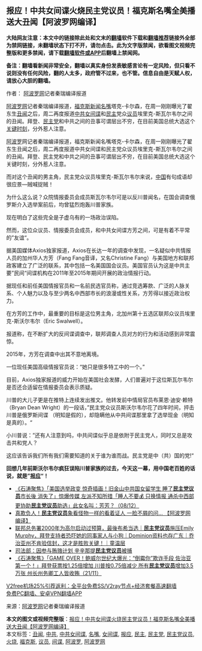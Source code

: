  <h2>报应！中共女间谍火烧民主党议员！福克斯名嘴全美播送大丑闻【阿波罗网编译】</h2> <p class="notice"><b>大陆网友注意：本文中的链接除此处和文末的<a href="https://github.com/bannedbook/fanqiang" >翻墙</a>软件下载和<a href="https://github.com/killgcd/justmysocks/blob/master/README.md">翻墙推荐</a>链接外全部为禁网链接，未翻墙状态下打不开，请勿点击。此为文字版禁闻，欲看图文视频完整版和更多禁闻，请下载<a href="https://github.com/bannedbook/fanqiang">翻墙软件或APP</a>后翻墙上禁闻网。</p><p>备注：翻墙看新闻非常安全，翻墙以真实身份发表敏感言论有一定风险，但只看不说则没有任何风险，翻的人太多，政府管不过来，也不管。信息自由是天赋人权，请放心大胆的翻墙。</b></p>  <div class="entry"> <p>作者： <span class='wp_keywordlink_affiliate'><a href="https://www.aboluowang.com/" title="阿波罗网" target="_blank">阿波罗网</a></span>记者秦瑞编译报道</p> <p id="summary"><a href="https://www.bannedbook.org/bnews/tag/%e9%98%bf%e6%b3%a2%e7%bd%97%e7%bd%91/" class="st_tag internal_tag" rel="tag" title="标签 阿波罗网 下的日志">阿波罗网</a>记者秦瑞编译报道，<a href="https://www.bannedbook.org/bnews/tag/%e7%a6%8f%e5%85%8b%e6%96%af/" class="st_tag internal_tag" rel="tag" title="标签 福克斯 下的日志">福克斯</a><span class='wp_keywordlink_affiliate'><a href="https://www.bannedbook.org/" title="新闻">新闻</a></span><a href="https://www.bannedbook.org/bnews/tag/%e5%90%8d%e5%98%b4/" class="st_tag internal_tag" rel="tag" title="标签 名嘴 下的日志">名嘴</a>塔克-卡尔森，在周一刚刚曝光了翟东生<a href="https://www.bannedbook.org/bnews/tag/%e4%b8%91%e9%97%bb/" class="st_tag internal_tag" rel="tag" title="标签 丑闻 下的日志">丑闻</a>之后，周二再度报道<a href="https://www.bannedbook.org/bnews/tag/%e4%b8%ad%e5%85%b1/" class="st_tag internal_tag" rel="tag" title="标签 中共 下的日志">中共</a><span class='wp_keywordlink'><a href="https://www.bannedbook.org/forum2/topic3076.html" title="《传奇女谍-邓文迪传》" target="_blank">女间谍</a></span>和<a href="https://www.bannedbook.org/bnews/tag/%e6%b0%91%e4%b8%bb/" class="st_tag internal_tag" rel="tag" title="标签 民主 下的日志">民主</a>党众<a href="https://www.bannedbook.org/bnews/tag/%e8%ae%ae%e5%91%98/" class="st_tag internal_tag" rel="tag" title="标签 议员 下的日志">议员</a>埃里克-斯瓦尔韦尔之间的丑闻。拜登、<a href="https://www.bannedbook.org/bnews/tag/%e6%b0%91%e4%b8%bb%e5%85%9a/" class="st_tag internal_tag" rel="tag" title="标签 民主党 下的日志">民主党</a>和中共之间的丑事可谓层出不穷，在目前美国总统大选这个<span class='wp_keywordlink'><a href="https://www.bannedbook.org/forum2/topic151.html" title="关键时刻：李鹏日记" target="_blank">关键时刻</a></span>，分外惹人注意。 </p> <p id="conimg"><a href="https://www.bannedbook.org/bnews/tag/%E9%98%BF%E6%B3%A2%E7%BD%97/" class="st_tag internal_tag" rel="tag" title="标签 阿波罗 下的日志">阿波罗</a>网记者秦瑞编译报道，福克斯新闻名嘴塔克-卡尔森，在周一刚刚曝光了翟东生丑闻之后，周二再度报道中共女间谍和民主党众议员埃里克-斯瓦尔韦尔之间的丑闻。拜登、民主党和中共之间的丑事可谓层出不穷，在目前美国总统大选这个关键时刻，分外惹人注意。&nbsp;</p> <p>而对这个丑闻的男主角，民主党众议员埃里克-斯瓦尔韦尔来说，<span class='wp_keywordlink_affiliate'><a href="https://www.bannedbook.org/" title="中国" target="_blank">中国</a></span>有句成语却很应景&#8212;贼喊捉贼！</p>  <p>为什么这么说？众院情报委员会成员斯瓦尔韦尔可是以反川普闻名，在国会调查俄罗斯介入选举案前后，均曾猛烈炮轰川普家族。</p> <p>现在明白了这些完全是子虚乌有的一场政治误陷。</p> <p>然而，这位众议员、情报委员会成员，和中共女间谍方芳之间，可是有着不平常的”友谊“。</p> <p>据美国媒体Axios独家报道，Axios在长达一年的调查中发现，一名疑似中共情报人员的加州华人方芳（Fang Fang音译，又名Christine Fang）与美国地方和联邦政客建立了广泛的联系，其中包括一名美国国会议员。美国官员认为这是中共主要”民间“间谍机构在2011年至2015年期间开展的政治情报行动。</p>  <p>据现任和前任美国情报官员和一名前民选官员称，通过竞选筹款、广泛的人脉关系、个人魅力以及与至少两名中西部市长的浪漫或性关系，方芳得以接近政治权力。</p> <p>在方芳的工作中，最重要的目标是这位男主角，北加州第十五选区联邦众议员埃里克-斯沃尔韦尔（Eric Swalwell）。</p> <p>报道称，在不断扩大的反间谍调查中，联邦调查人员对方的行为和活动感到非常震惊。</p> <p>2015年，方芳在调查中出其不意地离境。</p>  <p>一位现任美国高级情报官员说：“她只是很多特工中的一个。”</p> <p>目前，Axios独家报道的威力开始在美国社会发酵，人们普遍对于这位斯瓦尔韦尔是否还合适留在情报委员会表示质疑。</p> <p>川普的大儿子更是在推特上连续发出推文。他转发前中情局官员布莱恩·迪安·赖特（Bryan Dean Wright）的一段话，”民主党众议员斯沃尔韦尔花了四年时间，抨击川普是俄罗斯间谍 （明知是假的），却隐瞒他从中共间谍那里拿了选举现金（明知是真的）。“</p> <p>小川普说：”还有人注意到吗，中共间谍似乎总是依附于民主党人，同时又总是攻击共和党人？</p>  <p>这应该告诉我们所有我们需要知道的关于谁为谁而战。民主党是中（共）国的党!“</p> <p><strong>回想几年前斯沃尔韦尔疯狂误陷川普家族的过去，今天这一幕，用中国老百姓的话说，就是”<a href="https://www.bannedbook.org/bnews/tag/%E6%8A%A5%E5%BA%94/" class="st_tag internal_tag" rel="tag" title="标签 报应 下的日志">报应</a>“！</strong></p> <ul class='op-related-articles' title='相关阅读'> <li><a href='https://www.bannedbook.org/bnews/bannedvideo/20201209/1444503.html' target='_blank'>《石涛聚焦》「美国选举政变 惊奇插画！旧金山中共国女留学生 睡了<b>民主党议员</b>市长後 消失了」惊爆传媒 左派不知所措「睡人不要💰 只换情报 通杀中西部 更协助<b>民主党议员</b>助选」此女名叫：芳芳？（08/12）</a></li> <li><a href='https://www.bannedbook.org/bnews/topimagenews/20201205/1442375.html' target='_blank'>真欺负人！<b>民主党议员</b>象看怪物一样的看着证人 一脸不屑的问... 【阿波罗网编译】</a></li> <li><a href='https://www.bannedbook.org/bnews/taiwannews/20201125/1436958.html' target='_blank'>联邦总务署2000年为高尔启动过预算，最後布希当选｜<b>民主党议员</b>施压Emily Murphy，拜登支持者恐吓她的同事家人与小狗｜Dominion资料也存广东｜乔治亚州不肯验信封，这才是胜败关键！｜童温层</a></li> <li><a href='https://www.bannedbook.org/bnews/cnnews/20201125/1436818.html' target='_blank'>司法部：因参与贿赂计划 辛辛那提<b>民主党议员</b>被捕</a></li> <li><a href='https://www.bannedbook.org/bnews/bannedvideo/20201123/1435358.html' target='_blank'>《石涛聚焦》「GAME OVER！鲍威尔世纪大爆光：“倒霉你”欺诈手段 佐治亚第一个！」拜登获票按1.25倍增加 川普按0.75倍减少 所有<b>民主党议员</b>增加3.5万张 州长州务卿工人皆收贿（21/11）</a></li> </ul> <p class="texttj"> <a href="https://www.bannedbook.org/forum23/topic22702.html" target="_blank">V2free机场25%引荐返利：全平台免费SS/V2ray节点+经济套餐高速翻墙</a><br/> <a href="https://github.com/bannedbook/fanqiang/wiki/%E7%A6%81%E9%97%BB%E7%BD%91%E5%AE%89%E5%8D%93%E7%BF%BB%E5%A2%99%E6%96%B0%E9%97%BBAPP" target="_blank">免费PC翻墙、安卓VPN翻墙APP</a></p><p> 来源：<a href="https://www.aboluowang.com/2020/1209/1532229.html" target="_blank">阿波罗网</a>记者秦瑞编译报道 </p><a name='sharetosocial'></a>       <div><b>本文的图文或视频完整版</b>：<a href='https://www.bannedbook.org/bnews/cnnews/20201209/1444693.html'>报应！中共女间谍火烧民主党议员！福克斯名嘴全美播送大丑闻【阿波罗网编译】</a></div>  </div><!--END ENTRY--> <div class="postfooter"> <div>本文标签：<a href="https://www.bannedbook.org/bnews/tag/%e4%b8%91%e9%97%bb/" rel="tag">丑闻</a>, <a href="https://www.bannedbook.org/bnews/tag/%e4%b8%ad%e5%85%b1/" rel="tag">中共</a>, <a href="https://www.bannedbook.org/bnews/tag/%E4%B8%AD%E5%85%B1%E5%A5%B3%E9%97%B4%E8%B0%8D/" rel="tag">中共女间谍</a>, <a href="https://www.bannedbook.org/bnews/tag/%e5%90%8d%e5%98%b4/" rel="tag">名嘴</a>, <a href="https://www.bannedbook.org/bnews/tag/%E5%A5%B3%E9%97%B4%E8%B0%8D/" rel="tag">女间谍</a>, <a href="https://www.bannedbook.org/bnews/tag/%E6%8A%A5%E5%BA%94/" rel="tag">报应</a>, <a href="https://www.bannedbook.org/bnews/tag/%e6%b0%91%e4%b8%bb/" rel="tag">民主</a>, <a href="https://www.bannedbook.org/bnews/tag/%e6%b0%91%e4%b8%bb%e5%85%9a/" rel="tag">民主党</a>, <a href="https://www.bannedbook.org/bnews/tag/%E6%B0%91%E4%B8%BB%E5%85%9A%E8%AE%AE%E5%91%98/" rel="tag">民主党议员</a>, <a href="https://www.bannedbook.org/bnews/tag/%E7%81%AB%E7%83%A7/" rel="tag">火烧</a>, <a href="https://www.bannedbook.org/bnews/tag/%e7%a6%8f%e5%85%8b%e6%96%af/" rel="tag">福克斯</a>, <a href="https://www.bannedbook.org/bnews/tag/%e8%ae%ae%e5%91%98/" rel="tag">议员</a>, <a href="https://www.bannedbook.org/bnews/tag/%e9%97%b4%e8%b0%8d/" rel="tag">间谍</a>, <a href="https://www.bannedbook.org/bnews/tag/%E9%98%BF%E6%B3%A2%E7%BD%97/" rel="tag">阿波罗</a>, <a href="https://www.bannedbook.org/bnews/tag/%e9%98%bf%e6%b3%a2%e7%bd%97%e7%bd%91/" rel="tag">阿波罗网</a></div>  </div><!--END POSTFOOTER--> 
